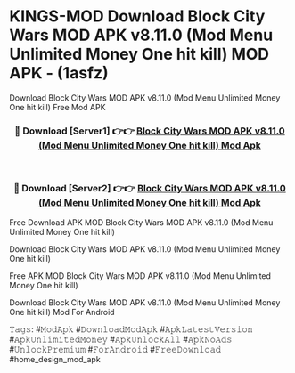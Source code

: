 # KINGS-MOD Download Block City Wars MOD APK v8.11.0 (Mod Menu Unlimited Money One hit kill) MOD APK - (1asfz)
Download Block City Wars MOD APK v8.11.0 (Mod Menu Unlimited Money One hit kill) Free Mod APK

<div align="center">
<h3>🔴 Download [Server1] 👉👉 <a href="https://apk-comot.site?title=Block_City_Wars_MOD_APK_v8.11.0_(Mod_Menu_Unlimited_Money_One_hit_kill)">Block City Wars MOD APK v8.11.0 (Mod Menu Unlimited Money One hit kill) Mod Apk</a></h3><br>

<h3>🔴 Download [Server2] 👉👉 <a href="https://apk-comot.site?title=Block_City_Wars_MOD_APK_v8.11.0_(Mod_Menu_Unlimited_Money_One_hit_kill)">Block City Wars MOD APK v8.11.0 (Mod Menu Unlimited Money One hit kill) Mod Apk</a></h3>
</div>


Free Download APK MOD Block City Wars MOD APK v8.11.0 (Mod Menu Unlimited Money One hit kill)

Download Block City Wars MOD APK v8.11.0 (Mod Menu Unlimited Money One hit kill) 

Free APK MOD Block City Wars MOD APK v8.11.0 (Mod Menu Unlimited Money One hit kill) 

Download Block City Wars MOD APK v8.11.0 (Mod Menu Unlimited Money One hit kill) Mod For Android

𝚃𝚊𝚐𝚜: #𝙼𝚘𝚍𝙰𝚙𝚔 #𝙳𝚘𝚠𝚗𝚕𝚘𝚊𝚍𝙼𝚘𝚍𝙰𝚙𝚔 #𝙰𝚙𝚔𝙻𝚊𝚝𝚎𝚜𝚝𝚅𝚎𝚛𝚜𝚒𝚘𝚗 #𝙰𝚙𝚔𝚄𝚗𝚕𝚒𝚖𝚒𝚝𝚎𝚍𝙼𝚘𝚗𝚎𝚢 #𝙰𝚙𝚔𝚄𝚗𝚕𝚘𝚌𝚔𝙰𝚕𝚕 #𝙰𝚙𝚔𝙽𝚘𝙰𝚍𝚜 #𝚄𝚗𝚕𝚘𝚌𝚔𝙿𝚛𝚎𝚖𝚒𝚞𝚖 #𝙵𝚘𝚛𝙰𝚗𝚍𝚛𝚘𝚒𝚍 #𝙵𝚛𝚎𝚎𝙳𝚘𝚠𝚗𝚕𝚘𝚊𝚍 #home_design_mod_apk